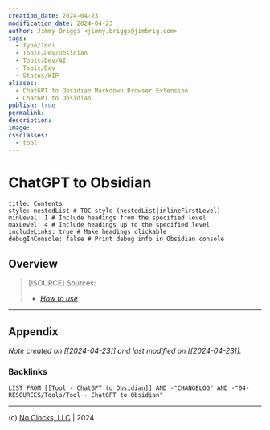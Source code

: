 ```yaml
---
creation_date: 2024-04-23
modification_date: 2024-04-23
author: Jimmy Briggs <jimmy.briggs@jimbrig.com>
tags:
  - Type/Tool
  - Topic/Dev/Obsidian
  - Topic/Dev/AI
  - Topic/Dev
  - Status/WIP
aliases:
  - ChatGPT to Obsidian Markdown Browser Extension
  - ChatGPT to Obsidian
publish: true
permalink:
description:
image:
cssclasses:
  - tool
---
```



# ChatGPT to Obsidian

```table-of-contents
title: Contents 
style: nestedList # TOC style (nestedList|inlineFirstLevel)
minLevel: 1 # Include headings from the specified level
maxLevel: 4 # Include headings up to the specified level
includeLinks: true # Make headings clickable
debugInConsole: false # Print debug info in Obsidian console
```

## Overview

> [!SOURCE] Sources:
> - *[How to use](https://chatgptsave.notion.site/How-to-use-54ecb28a07b04f9d8ff9edb974608400)*

***

## Appendix

*Note created on [[2024-04-23]] and last modified on [[2024-04-23]].*

### Backlinks

```dataview
LIST FROM [[Tool - ChatGPT to Obsidian]] AND -"CHANGELOG" AND -"04-RESOURCES/Tools/Tool - ChatGPT to Obsidian"
```

***

(c) [No Clocks, LLC](https://github.com/noclocks) | 2024
